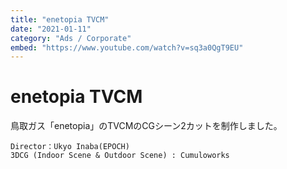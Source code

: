 ```yaml
---
title: "enetopia TVCM"
date: "2021-01-11"
category: "Ads / Corporate"
embed: "https://www.youtube.com/watch?v=sq3a0QgT9EU"
---
```


# enetopia TVCM

鳥取ガス「enetopia」のTVCMのCGシーン2カットを制作しました。

```plaintext
Director：Ukyo Inaba(EPOCH)
3DCG (Indoor Scene & Outdoor Scene) : Cumuloworks
```
